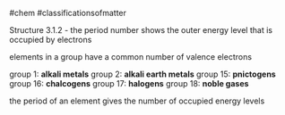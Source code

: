 #chem #classificationsofmatter

Structure 3.1.2 - the period number shows the outer energy level that is occupied by electrons

elements in a group have a common number of valence electrons

group 1: **alkali metals**
group 2: **alkali earth metals**
group 15: **pnictogens**
group 16: **chalcogens**
group 17: **halogens**
group 18: **noble gases**

the period of an element gives the number of occupied energy levels